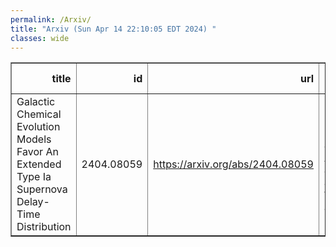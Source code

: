 ```yaml
---
permalink: /Arxiv/
title: "Arxiv (Sun Apr 14 22:10:05 EDT 2024) "
classes: wide
---
```

<table border="1" class="dataframe">
  <thead>
    <tr style="text-align: right;">
      <th>title</th>
      <th>id</th>
      <th>url</th>
      <th>authors</th>
      <th>Local Authors</th>
    </tr>
  </thead>
  <tbody>
    <tr>
      <td>Galactic Chemical Evolution Models Favor An Extended Type Ia Supernova   Delay-Time Distribution</td>
      <td>2404.08059</td>
      <td><a href="https://arxiv.org/abs/2404.08059" target="_blank">https://arxiv.org/abs/2404.08059</a></td>
      <td>Liam O. Dubay, Jennifer A. Johnson, James W. Johnson</td>
      <td>Jennifer Johnson, Liam Dubay</td>
    </tr>
  </tbody>
</table>